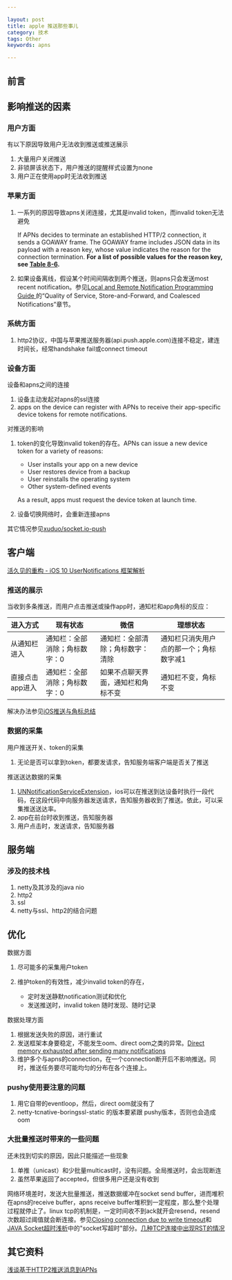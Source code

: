 ```yaml
---

layout: post
title: apple 推送那些事儿
category: 技术
tags: Other
keywords: apns

---
```


## 前言

## 影响推送的因素

### 用户方面

有以下原因导致用户无法收到推送或推送展示

1. 大量用户关闭推送
2. 非锁屏该状态下，用户推送的提醒样式设置为none
3. 用户正在使用app时无法收到推送

### 苹果方面

1. 一系列的原因导致apns关闭连接，尤其是invalid token，而invalid token无法避免

	If APNs decides to terminate an established HTTP/2 connection, it sends a GOAWAY frame. The GOAWAY frame includes JSON data in its payload with a reason key, whose value indicates the reason for the connection termination. **For a list of possible values for the reason key, see [Table 8-6](https://developer.apple.com/library/content/documentation/NetworkingInternet/Conceptual/RemoteNotificationsPG/CommunicatingwithAPNs.html#//apple_ref/doc/uid/TP40008194-CH11-SW17).**

2. 如果设备离线，假设某个时间间隔收到两个推送，则apns只会发送most recent notification。参见[Local and Remote Notification Programming Guide
](https://developer.apple.com/library/content/documentation/NetworkingInternet/Conceptual/RemoteNotificationsPG/APNSOverview.html#//apple_ref/doc/uid/TP40008194-CH8-SW1)的“Quality of Service, Store-and-Forward, and Coalesced Notifications”章节。

### 系统方面

1. http2协议，中国与苹果推送服务器(api.push.apple.com)连接不稳定，建连时间长，经常handshake fail或connect timeout

### 设备方面

设备和apns之间的连接

1. 设备主动发起对apns的ssl连接
2. apps on the device can register with APNs to receive their app-specific device tokens for remote notifications. 

对推送的影响

1. token的变化导致invalid token的存在。APNs can issue a new device token for a variety of reasons:

	* User installs your app on a new device
	* User restores device from a backup
	* User reinstalls the operating system
	* Other system-defined events

	As a result, apps must request the device token at launch time.
	
2. 设备切换网络时，会重新连接apns
	


其它情况参见[xuduo/socket.io-push](https://github.com/xuduo/socket.io-push/blob/master/readmes/notification-keng.md)

## 客户端

[活久见的重构 - iOS 10 UserNotifications 框架解析](https://onevcat.com/2016/08/notification/)


### 推送的展示

当收到多条推送，而用户点击推送或操作app时，通知栏和app角标的反应：

|进入方式|现有状态|微信|理想状态|
|---|---|---|---|
|从通知栏进入|通知栏：全部消除；角标数字：0|通知栏：全部清除；角标数字：清除|通知栏只消失用户点的那一个；角标数字减1|
|直接点击app进入|通知栏：全部消除；角标数字：0|如果不点聊天界面，通知栏和角标不变|通知栏不变，角标不变|

解决办法参见[iOS推送与角标总结](http://blog.csdn.net/duziteng124/article/details/50538838)

### 数据的采集

用户推送开关、token的采集

1. 无论是否可以拿到token，都要发请求，告知服务端客户端是否关了推送

推送送达数据的采集

1. [UNNotificationServiceExtension](https://developer.apple.com/documentation/usernotifications/unnotificationserviceextension)，ios可以在推送到达设备时执行一段代码，在这段代码中向服务器发送请求，告知服务器收到了推送。依此，可以采集推送送达率。
2. app在前台时收到推送，告知服务器
3. 用户点击时，发送请求，告知服务器

## 服务端

### 涉及的技术栈

1. netty及其涉及的java nio
2. http2
3. ssl
4. netty与ssl、http2的结合问题

## 优化

数据方面

1. 尽可能多的采集用户token
2. 维护token的有效性，减少invalid token的存在，

	* 定时发送静默notification测试和优化
	* 发送推送时，invalid token 随时发现、随时记录

数据处理方面

1. 根据发送失败的原因，进行重试
2. 发送框架本身要稳定，不能发生oom、direct oom之类的异常。[Direct memory exhausted after sending many notifications](https://github.com/relayrides/pushy/issues/142)
3. 维护多个与apns的connection，在一个connection断开后不影响推送。同时，推送任务要尽可能均匀的分布在各个连接上。

### pushy使用要注意的问题

1. 用它自带的eventloop，然后，direct oom就没有了
2. netty-tcnative-boringssl-static 的版本要紧跟 pushy版本，否则也会造成oom

### 大批量推送时带来的一些问题

还未找到切实的原因，因此只能描述一些现象

1. 单推（unicast）和少批量multicast时，没有问题。全局推送时，会出现断连
2. 虽然苹果返回了accepted，但很多用户还是没有收到

网络环境差时，发送大批量推送，推送数据缓冲在socket send buffer，进而堆积在apns的receive buffer，apns receive buffer堆积到一定程度，那么整个处理过程就停止了。linux tcp的机制是，一定时间收不到ack就开会resend，resend次数超过阈值就会断连接。参见[Closing connection due to write timeout](https://github.com/relayrides/pushy/issues/433)和[JAVA Socket超时浅析](http://blog.csdn.net/sureyonder/article/details/5633647)中的"socket写超时"部分。[几种TCP连接中出现RST的情况](https://my.oschina.net/costaxu/blog/127394)


## 其它资料

[浅谈基于HTTP2推送消息到APNs](http://www.linkedkeeper.com/detail/blog.action?bid=167)
